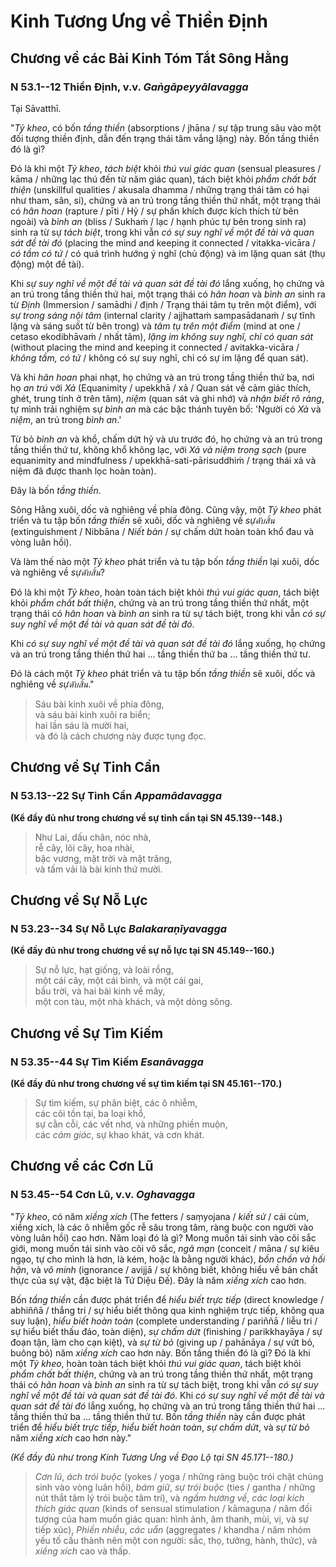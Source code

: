 # Kinh Tương Ưng về Thiền Định

<!--pg-->
## Chương về các Bài Kinh Tóm Tắt Sông Hằng

### N 53.1--12 Thiền Định, v.v. *Gaṅgāpeyyālavagga*

Tại Sāvatthī.

"*Tỷ kheo*, có bốn *tầng thiền* (absorptions / jhāna / sự tập trung sâu vào một đối tượng thiền định, dẫn đến trạng thái tâm vắng lặng) này. Bốn tầng thiền đó là gì?

Đó là khi một *Tỷ kheo*, *tách biệt* khỏi *thú vui giác quan* (sensual pleasures / kāma / những lạc thú đến từ năm giác quan), tách biệt khỏi *phẩm chất bất thiện* (unskillful qualities / akusala dhamma / những trạng thái tâm có hại như tham, sân, si), chứng và an trú trong tầng thiền thứ nhất, một trạng thái có *hân hoan* (rapture / pīti / Hỷ / sự phấn khích được kích thích từ bên ngoài) và *bình an* (bliss / Sukhaṁ / lạc / hạnh phúc tự bên trong sinh ra) sinh ra từ sự *tách biệt*, trong khi vẫn *có sự suy nghĩ về một đề tài và quan sát đề tài đó* (placing the mind and keeping it connected / vitakka-vicāra / *có tầm có tứ* / có quá trình hướng ý nghĩ (chủ động) và im lặng quan sát (thụ động) một đề tài).

Khi *sự suy nghĩ về một đề tài và quan sát đề tài đó* lắng xuống, họ chứng và an trú trong tầng thiền thứ hai, một trạng thái có *hân hoan* và *bình an* sinh ra từ *Định* (Immersion / samādhi / định / Trạng thái tâm tụ trên một điểm), với *sự trong sáng nội tâm* (internal clarity / ajjhattaṁ sampasādanaṁ / sự tĩnh lặng và sáng suốt từ bên trong) và *tâm tụ trên một điểm* (mind at one / cetaso ekodibhāvaṁ / nhất tâm), *lặng im không suy nghĩ, chỉ có quan sát* (without placing the mind and keeping it connected / avitakka-vicāra / *không tầm, có tứ* / không có sự suy nghĩ, chỉ có sự im lặng để quan sát).

Và khi *hân hoan* phai nhạt, họ chứng và an trú trong tầng thiền thứ ba, nơi họ *an trú* với *Xả* (Equanimity / upekkhā / xả / Quan sát về cảm giác thích, ghét, trung tính ở trên tâm), *niệm* (quan sát và ghi nhớ) và *nhận biết rõ ràng*, tự mình trải nghiệm sự *bình an* mà các bậc thánh tuyên bố: 'Người có *Xả* và *niệm*, an trú trong *bình an*.'

Từ bỏ *bình an* và khổ, chấm dứt hỷ và ưu trước đó, họ chứng và an trú trong tầng thiền thứ tư, không khổ không lạc, với *Xả và niệm trong sạch* (pure equanimity and mindfulness / upekkhā-sati-pārisuddhiṁ / trạng thái xả và niệm đã được thanh lọc hoàn toàn).

Đây là bốn *tầng thiền*.

Sông Hằng xuôi, dốc và nghiêng về phía đông. Cũng vậy, một *Tỷ kheo* phát triển và tu tập bốn *tầng thiền* sẽ xuôi, dốc và nghiêng về *sựดับสิ้น* (extinguishment / Nibbāna / *Niết bàn* / sự chấm dứt hoàn toàn khổ đau và vòng luân hồi).

Và làm thế nào một *Tỷ kheo* phát triển và tu tập bốn *tầng thiền* lại xuôi, dốc và nghiêng về *sựดับสิ้น*?

Đó là khi một *Tỷ kheo*, hoàn toàn tách biệt khỏi *thú vui giác quan*, tách biệt khỏi *phẩm chất bất thiện*, chứng và an trú trong tầng thiền thứ nhất, một trạng thái có *hân hoan* và *bình an* sinh ra từ sự tách biệt, trong khi vẫn *có sự suy nghĩ về một đề tài và quan sát đề tài đó*.

Khi *có sự suy nghĩ về một đề tài và quan sát đề tài đó* lắng xuống, họ chứng và an trú trong tầng thiền thứ hai ... tầng thiền thứ ba ... tầng thiền thứ tư.

Đó là cách một *Tỷ kheo* phát triển và tu tập bốn *tầng thiền* sẽ xuôi, dốc và nghiêng về *sựดับสิ้น*."

> Sáu bài kinh xuôi về phía đông,\
> và sáu bài kinh xuôi ra biển;\
> hai lần sáu là mười hai,\
> và đó là cách chương này được tụng đọc.

<!--pg-->
## Chương về Sự Tinh Cần

### N 53.13--22 Sự Tinh Cần *Appamādavagga*

**(Kể đầy đủ như trong chương về sự tinh cần tại SN 45.139--148.)**

> Như Lai, dấu chân, nóc nhà,\
> rễ cây, lõi cây, hoa nhài,\
> bậc vương, mặt trời và mặt trăng,\
> và tấm vải là bài kinh thứ mười.

<!--pg-->
## Chương về Sự Nỗ Lực

### N 53.23--34 Sự Nỗ Lực *Balakaraṇīyavagga*

**(Kể đầy đủ như trong chương về sự nỗ lực tại SN 45.149--160.)**

> Sự nỗ lực, hạt giống, và loài rồng,\
> một cái cây, một cái bình, và một cái gai,\
> bầu trời, và hai bài kinh về mây,\
> một con tàu, một nhà khách, và một dòng sông.

<!--pg-->
## Chương về Sự Tìm Kiếm

### N 53.35--44 Sự Tìm Kiếm *Esanāvagga*

**(Kể đầy đủ như trong chương về sự tìm kiếm tại SN 45.161--170.)**

> Sự tìm kiếm, sự phân biệt, các ô nhiễm,\
> các cõi tồn tại, ba loại khổ,\
> sự cằn cỗi, các vết nhơ, và những phiền muộn,\
> các *cảm giác*, sự khao khát, và cơn khát.

<!--pg-->
## Chương về các Cơn Lũ

### N 53.45--54 Cơn Lũ, v.v. *Oghavagga*

"*Tỷ kheo*, có năm *xiềng xích* (The fetters / saṃyojana / *kiết sử* / cái cùm, xiềng xích, là các ô nhiễm gốc rễ sâu trong tâm, ràng buộc con người vào vòng luân hồi) cao hơn. Năm loại đó là gì? Mong muốn tái sinh vào cõi sắc giới, mong muốn tái sinh vào cõi vô sắc, *ngã mạn* (conceit / māna / sự kiêu ngạo, tự cho mình là hơn, là kém, hoặc là bằng người khác), *bồn chồn và hối hận*, và *vô minh* (ignorance / avijjā / sự không biết, không hiểu về bản chất thực của sự vật, đặc biệt là Tứ Diệu Đế). Đây là năm *xiềng xích* cao hơn.

Bốn *tầng thiền* cần được phát triển để *hiểu biết trực tiếp* (direct knowledge / abhiññā / thắng tri / sự hiểu biết thông qua kinh nghiệm trực tiếp, không qua suy luận), *hiểu biết hoàn toàn* (complete understanding / pariññā / liễu tri / sự hiểu biết thấu đáo, toàn diện), *sự chấm dứt* (finishing / parikkhayāya / sự đoạn tận, làm cho cạn kiệt), và *sự từ bỏ* (giving up / pahānāya / sự vứt bỏ, buông bỏ) năm *xiềng xích* cao hơn này. Bốn tầng thiền đó là gì? Đó là khi một *Tỷ kheo*, hoàn toàn tách biệt khỏi *thú vui giác quan*, tách biệt khỏi *phẩm chất bất thiện*, chứng và an trú trong tầng thiền thứ nhất, một trạng thái có *hân hoan* và *bình an* sinh ra từ sự tách biệt, trong khi vẫn *có sự suy nghĩ về một đề tài và quan sát đề tài đó*. Khi *có sự suy nghĩ về một đề tài và quan sát đề tài đó* lắng xuống, họ chứng và an trú trong tầng thiền thứ hai ... tầng thiền thứ ba ... tầng thiền thứ tư. Bốn *tầng thiền* này cần được phát triển để *hiểu biết trực tiếp*, *hiểu biết hoàn toàn*, *sự chấm dứt*, và *sự từ bỏ* năm *xiềng xích* cao hơn này."

*(Kể đầy đủ như trong Kinh Tương Ưng về Đạo Lộ tại SN 45.171--180.)*

> *Cơn lũ*, *ách trói buộc* (yokes / yoga / những ràng buộc trói chặt chúng sinh vào vòng luân hồi), *bám giữ*,
> *sự trói buộc* (ties / gantha / những nút thắt tâm lý trói buộc tâm trí), và *ngầm hướng về*,
> *các loại kích thích giác quan* (kinds of sensual stimulation / kāmaguṇa / năm đối tượng của ham muốn giác quan: hình ảnh, âm thanh, mùi, vị, và sự tiếp xúc), *Phiền nhiễu*,
> *các uẩn* (aggregates / khandha / năm nhóm yếu tố cấu thành nên một con người: sắc, thọ, tưởng, hành, thức), và *xiềng xích* cao và thấp.